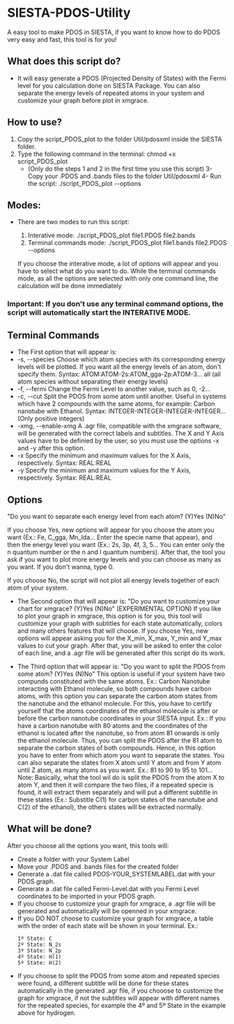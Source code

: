 # SIESTA-PDOS-Utility
A easy tool to make PDOS in SIESTA, if you want to know how to do PDOS very easy and fast, this tool is for you!

## What does this script do?
- It will easy generate a PDOS (Projected Density of States) with the Fermi level for you calculation done on SIESTA Package. You can also separate the energy levels of repeated atoms in your system and customize your graph before plot in xmgrace.

## **How to use?**
1. Copy the script_PDOS_plot to the folder Util/pdosxml inside the SIESTA folder.
2. Type the following command in the terminal: chmod +x script_PDOS_plot
   - (Only do the steps 1 and 2 in the first time you use this script)
 3- Copy your .PDOS and .bands files to the folder Util/pdosxml
 4- Run the script: ./script_PDOS_plot --options

## Modes:
- There are two modes to run this script:
   1. Interative mode:
                   ./script_PDOS_plot file1.PDOS file2.bands
   2. Terminal commands mode:
                   ./script_PDOS_plot file1.bands file2.PDOS --options

   If you choose the interative mode, a lot of options will appear and you
   have to select what do you want to do. While the terminal commands mode, as
   all the options are selected with only one command line, the calculation
   will be done immediately

### Important: If you don't use any terminal command options, the script will automatically start the INTERATIVE MODE.

## Terminal Commands

- The First option that will appear is:
- -s, --species   Choose which atom species with its corresponding energy
                   levels will be plotted. If you want all the energy levels
                   of an atom, don't specify them.
                   Syntax: ATOM:ATOM-2s:ATOM_gga-2p:ATOM-3...
                           all (all atom species without separating their
                                energy levels)
-    -f, --fermi     Change the Fermi Level to another value, such as 0, -2...
-    -c, --cut       Split the PDOS from some atom until another. Useful in
                   systems which have 2 compounds with the same atoms, for
                   example: Carbon nanotube with Ethanol.
                   Syntax: INTEGER-INTEGER-INTEGER-INTEGER...
                   (Only positive integers)
-    -xmg, --enable-xmg
                   A .agr file, compatible with the xmgrace software, will
                   be generated with the correct labels and subtitles.
                   The X and Y Axis values have to be definied by the user,
                   so you must use the options -x and -y after this option.
-    -x              Specify the minimum and maximum values for the X Axis,
                   respectively.
                   Syntax: REAL:REAL
-    -y              Specify the minimum and maximum values for the Y Axis,
                   respectively.
                   Syntax: REAL:REAL

## Options

"Do you want to separate each energy level from each atom? (Y)Yes (N)No"

If you choose Yes, new options will appear for you choose the atom you want (Ex.: Fe, C_gga, Mn_lda... Enter the specie name that appear), and then the energy level you want (Ex.: 2s, 3p, 4f, 3, 5... You can enter only the n quantum number or the n and l quantum numbers). After that, the tool you ask if you want to plot more energy levels and you can choose as many as you want. If you don't wanna, type 0.

If you choose No, the script will not plot all energy levels together of each atom of your system.

- The Second option that will appear is:
"Do you want to customize your chart for xmgrace? (Y)Yes (N)No"
(EXPERIMENTAL OPTION)
If you like to plot your graph in xmgrace, this option is for you, this tool will customize your graph with subtitles for each state automatically, colors and many others features that will choose.
If you choose Yes, new options will appear asking you for the X_min, X_max, Y_min and Y_max values to cut your graph. After that, you will be asked to enter the color of each line, and a .agr file will be generated after this script do its work.

- The Third option that will appear is:
"Do you want to split the PDOS from some atom? (Y)Yes (N)No" 
This option is useful if your system have two compunds constituted with the same atoms. Ex.: Carbon Nanotube interacting with Ethanol molecule, so both compounds have carbon atoms, with this option you can separate the carbon atom states from the nanotube and the ethanol molecule. 
For this, you have to certify yourself that the atoms coordinates of the ethanol molecule is after or before the carbon nanotube coordinates in your SIESTA input. Ex.: If you have a carbon nanotube with 80 atoms and the coordinates of the ethanol is located after the nanotube, so from atom 81 onwards is only the ethanol molecule. Thus, you can split the PDOS after the 81 atom to separate the carbon states of both compounds. 
Hence, in this option you have to enter from which atom you want to separate the states. You can also separate the states from X atom until Y atom and from Y atom until Z atom, as many atoms as you want. Ex.: 81 to 90 to 95 to 101...
Note: Basically, what the tool wil do is split the PDOS from the atom X to atom Y, and then it will compare the two files, if a repeated specie is found, it will extract them separately and will put a different subtitle in these states (Ex.: Substitle C(1) for carbon states of the nanotube and C(2) of the ethanol), the others states will be extracted normally.

## What will be done?
After you choose all the options you want, this tools will:
- Create a folder with your System Label
- Move your .PDOS and .bands files for the created folder
- Generate a .dat file called PDOS-YOUR_SYSTEMLABEL.dat with your PDOS graph.
- Generate a .dat file called Fermi-Level.dat with you Fermi Level coordinates to be imported in your PDOS graph.
- If you choose to customize your graph for xmgrace, a .agr file will be generated and automatically will be openned in your xmgrace.
- If you DO NOT choose to customize your graph for xmgrace, a table with the order of each state will be shown in your terminal. Ex.: 
    ```
    1º State: C
    2º State: N_2s
    3º State: N_2p
    4º State: H(1)
    5º State: H(2)
     ```
- If you choose to split the PDOS from some atom and repeated species were found, a different subtitle will be done for these states automatically in the generated .agr file, if you chooose to customize the graph for xmgrace, if not the subtitles will appear with different names for the repeated species, for example the 4º and 5º State in the example above for hydrogen.

